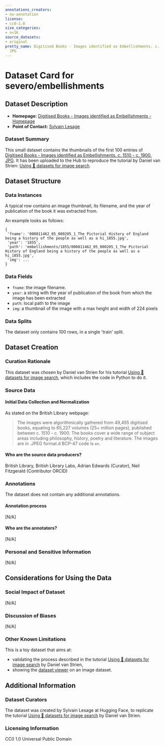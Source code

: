 ```yaml
---
annotations_creators:
- no-annotation
license:
- cc0-1.0
size_categories:
- n<1K
source_datasets:
- original
pretty_name: Digitised Books - Images identified as Embellishments. c. 1510 - c. 1900.
  JPG
---
```


# Dataset Card for severo/embellishments

## Dataset Description

- **Homepage:** [Digitised Books - Images identified as Embellishments - Homepage](https://bl.iro.bl.uk/concern/datasets/59d1aa35-c2d7-46e5-9475-9d0cd8df721e)
- **Point of Contact:** [Sylvain Lesage](mailto:sylvain.lesage@huggingface.co)

### Dataset Summary

This small dataset contains the thumbnails of the first 100 entries of [Digitised Books - Images identified as Embellishments. c. 1510 - c. 1900. JPG](https://bl.iro.bl.uk/concern/datasets/59d1aa35-c2d7-46e5-9475-9d0cd8df721e). It has been uploaded to the Hub to reproduce the tutorial by Daniel van Strien: [Using 🤗 datasets for image search](https://danielvanstrien.xyz/metadata/deployment/huggingface/ethics/huggingface-datasets/faiss/2022/01/13/image_search.html).

## Dataset Structure

### Data Instances

A typical row contains an image thumbnail, its filename, and the year of publication of the book it was extracted from.

An example looks as follows:
```
{
 'fname': '000811462_05_000205_1_The Pictorial History of England being a history of the people as well as a hi_1855.jpg',
 'year': '1855',
 'path': 'embellishments/1855/000811462_05_000205_1_The Pictorial History of England being a history of the people as well as a hi_1855.jpg',
 'img': ...
}
```

### Data Fields

- `fname`: the image filename.
- `year`: a string with the year of publication of the book from which the image has been extracted
- `path`: local path to the image
- `img`: a thumbnail of the image with a max height and width of 224 pixels

### Data Splits

The dataset only contains 100 rows, in a single 'train' split.

## Dataset Creation

### Curation Rationale

This dataset was chosen by Daniel van Strien for his tutorial [Using 🤗 datasets for image search](https://danielvanstrien.xyz/metadata/deployment/huggingface/ethics/huggingface-datasets/faiss/2022/01/13/image_search.html), which includes the code in Python to do it.

### Source Data

#### Initial Data Collection and Normalization

As stated on the British Library webpage:
> The images were algorithmically gathered from 49,455 digitised books, equating to 65,227 volumes (25+ million pages), published between c. 1510 - c. 1900. The books cover a wide range of subject areas including philosophy, history, poetry and literature. The images are in .JPEG format.d BCP-47 code is `en`.

#### Who are the source data producers?

British Library, British Library Labs, Adrian Edwards (Curator), Neil Fitzgerald (Contributor ORCID)

### Annotations

The dataset does not contain any additional annotations.

#### Annotation process

[N/A]

#### Who are the annotators?

[N/A]

### Personal and Sensitive Information

[N/A]

## Considerations for Using the Data

### Social Impact of Dataset

[N/A]

### Discussion of Biases

[N/A]

### Other Known Limitations

This is a toy dataset that aims at:
- validating the process described in the tutorial [Using 🤗 datasets for image search](https://danielvanstrien.xyz/metadata/deployment/huggingface/ethics/huggingface-datasets/faiss/2022/01/13/image_search.html) by Daniel van Strien,
- showing the [dataset viewer](https://huggingface.co/datasets/severo/embellishments/viewer/severo--embellishments/train) on an image dataset.

## Additional Information

### Dataset Curators

The dataset was created by Sylvain Lesage at Hugging Face, to replicate the tutorial [Using 🤗 datasets for image search](https://danielvanstrien.xyz/metadata/deployment/huggingface/ethics/huggingface-datasets/faiss/2022/01/13/image_search.html) by Daniel van Strien.

### Licensing Information

CC0 1.0 Universal Public Domain
